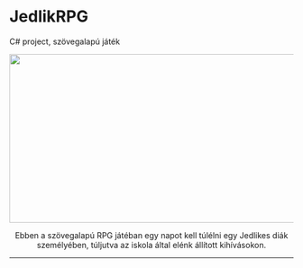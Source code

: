 # JedlikRPG
C# project, szövegalapú játék
<p align="center">
  <img width="660" height="300" src="https://github.com/HUNBenjamin/JedlikRPG/assets/90604013/5c7f8ca8-d567-40ab-88cd-38e495bc8695">
</p>
<p align="center">
Ebben a szövegalapú RPG játéban egy napot kell túlélni egy Jedlikes diák személyében, túljutva az iskola által elénk állított kihívásokon.
</p>
<hr>
